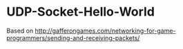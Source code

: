 # UDP-Socket-Hello-World

Based on http://gafferongames.com/networking-for-game-programmers/sending-and-receiving-packets/
